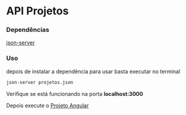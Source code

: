# API Projetos

### Dependências

[json-server](https://github.com/typicode/json-server)

### Uso

depois de instalar a dependência para usar basta executar no terminal

```bash
json-server projetos.json
```

Verifique se está funcionando na porta **localhost:3000**

Depois execute o [Projeto Angular](https://github.com/abraaobb/fpf_front)